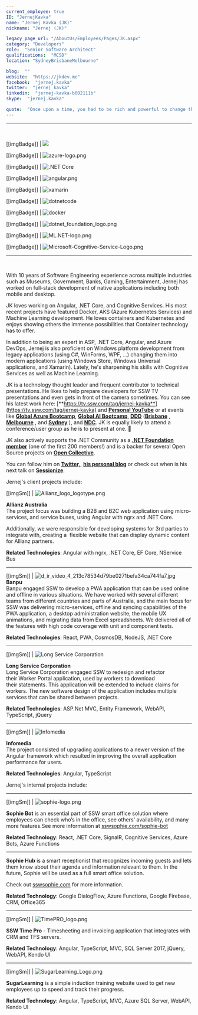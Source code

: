 ```yaml
---
current_employee: true
ID: "JernejKavka"
name: "Jernej Kavka (JK)"
nickname: "Jernej (JK)"

legacy_page_url: "/AboutUs/Employees/Pages/JK.aspx"
category: "Developers"
role:  "Senior Software Architect"
qualifications:  "MCSD"
location: "SydneyBrisbaneMelbourne"

blog:  ""
website:  "https://jkdev.me"
facebook:  "jernej.kavka"
twitter:  "jernej_kavka"
linkedin:  "jernej-kavka-b002111b"
skype:  "jernej.kavka"

quote:  "Once upon a time, you had to be rich and powerful to change the world. Now you just need to be bold and write code."
---
```


---
<br/>

[[imgBadge]]
| ![](./Images/Bio/MCP.png) 

[[imgBadge]]
| ![azure-logo.png](./Images/Bio/azure-logo.png) 

[[imgBadge]]
| ![.NET Core](./Images/Bio/dotnetcore.png) 

[[imgBadge]]
| ![angular.png](./Images/Bio/angular.png) 

[[imgBadge]]
| ![xamarin](./Images/Bio/xamarin.jpg) 

[[imgBadge]]
| ![dotnetcode](./Images/Bio/dotnetcode.jpg) 

[[imgBadge]]
| ![docker](./Images/Bio/docker.jpg) 

[[imgBadge]]
| ![dotnet_foundation_logo.png](./Images/Bio/dotnet_foundation_logo.png) 

[[imgBadge]]
| ![ML.NET-logo.png](./Images/Bio/ML.NET-logo.png) 

[[imgBadge]]
| ![Microsoft-Cognitive-Service-Logo.png](./Images/Bio/Microsoft-Cognitive-Service-Logo.png) 

----

<br/>

With 10 years of Software Engineering experience across multiple industries such as Museums, Government, Banks, Gaming, Entertainment, Jernej has worked on full-stack development of native applications including both mobile and desktop.  

JK loves working on Angular, .NET Core, and Cognitive Services. His most recent projects have featured Docker, AKS (Azure Kubernetes Services) and Machine Learning development. He loves containers and Kubernetes and enjoys showing others the immense possibilities that Container technology has to offer.  

In addition to being an expert in ASP, .NET Core, Angular, and Azure DevOps, Jernej is also proficient on Windows platform development from legacy applications (using C#, WinForms, WPF, …) changing them into modern applications (using Windows Store, Windows Universal applications, and Xamarin). Lately, he's sharpening his skills with Cognitive Services as well as Machine Learning.  

JK is a technology thought leader and frequent contributor to technical presentations. He likes to help prepare developers for SSW TV presentations and even gets in front of the camera sometimes. You can see his latest work here: [**https://tv.ssw.com/tag/jernej-kavka**](https://tv.ssw.com/tag/jernej-kavka) and [**Personal YouTube**](https://www.youtube.com/watch?v=3VPHV1902OQ&list=PLO0Fq_pphtfEHluXtyaX-IYy4vV2QxYeS) or at events like [**Global Azure Bootcamp**](https://global.azurebootcamp.net/), [**Global AI Bootcamp**](https://brisbanebootcamp.com/), [**DDD**](https://dddbrisbane.com/) ([**Brisbane**](https://dddbrisbane.com/) , [**Melbourne**](https://www.dddmelbourne.com/) , and [ **Sydney**](https://www.dddsydney.com.au/) ), and [**NDC**](https://ndcsydney.com/). JK is equally likely to attend a conference/user group as he is to present at one. 🧐

JK also actively supports the .NET Community as a [**.NET Foundation member**](https://dotnetfoundation.org/) (one of the first 200 members!) and is a backer for several Open Source projects on [**Open Collective**](https://opencollective.com/jernej-kavka).  

You can follow him on [**Twitter,**](https://twitter.com/jernej_kavka), [**his personal blog**](https://jkdev.me/) or check out when is his next talk on [**Sessionize**](https://sessionize.com/jernej-kavka/). 

Jernej's client projects include: 

[[imgSm]]
| ![Allianz_logo_logotype.png](./Images/Bio/Allianz_logo_logotype.png) 

**Allianz Australia**  
The project focus was building a B2B and B2C web application using micro-services, and service buses, using Angular with ngrx and .NET Core.  

Additionally, we were responsible for developing systems for 3rd parties to integrate with, creating a  flexible website that can display dynamic content for Allianz partners.  

**Related Technologies**: Angular with ngrx, .NET Core, EF Core, NService Bus  

* * *

[[imgSm]]
| ![d_ir_video_4_213c78534d79be0271befa34ca744fa7.jpg](./Images/Bio/d_ir_video_4_213c78534d79be0271befa34ca744fa7.jpg) 
**Banpu**  
Banpu engaged SSW to develop a PWA application that can be used online and offline in various situations. We have worked with several different teams from different countries and parts of Australia, and the main focus for SSW was delivering micro-services, offline and syncing capabilities of the PWA application, a desktop administration website, the mobile UX animations, and migrating data from Excel spreadsheets. We delivered all of the features with high code coverage with unit and component tests.  

**Related Technologies**: React, PWA, CosmosDB, NodeJS, .NET Core  

* * *

[[imgSm]]
| ![Long Service Corporation](./Images/Bio/LongServiceCorporation.gif) 
  
**Long Service Corporation**  
Long Service Corporation engaged SSW to redesign and refactor their Worker Portal application, used by workers to download their statements. This application will be extended to include claims for workers. The new software design of the application includes multiple services that can be shared between projects.

 **Related Technologies**: ASP.Net MVC, Entity Framework, WebAPI, TypeScript, jQuery  

* * *

[[imgSm]]
| ![Infomedia](./Images/Bio/infomedia-logo.png) 

**Infomedia**  
The project consisted of upgrading applications to a newer version of the Angular framework which resulted in improving the overall application performance for users.  

**Related Technologies**: Angular, TypeScript  

 Jernej's internal projects include:  

* * *

[[imgSm]]
| ![sophie-logo.png](./Images/Bio/sophie-logo.png) 

**Sophie Bot** is an essential part of SSW smart office solution where employees can check who’s in the office, see others' availability, and many more features.See more information at [sswsophie.com/sophie-bot](https://sswsophie.com/sophie-bot)  

**Related Technology**: React, .NET Core, SignalR, Cognitive Services, Azure Bots, Azure Functions  

* * *

**Sophie Hub** is a smart receptionist that recognizes incoming guests and lets them know about their agenda and information relevant to them. In the future, Sophie will be used as a full smart office solution.  

Check out [sswsophie.com](https://sswsophie.com/) for more information.  

**Related Technology**: Google DialogFlow, Azure Functions,  Google Firebase, CRM, Office365  

* * *

[[imgSm]]
| ![TimePRO_logo.png](./Images/Bio/TimePRO_logo.png) 
  
**SSW Time Pro** - Timesheeting and invoicing application that integrates with CRM and TFS servers.  

**Related Technology**: Angular, TypeScript, MVC, SQL Server 2017, jQuery, WebAPI, Kendo UI  

* * *

[[imgSm]]
| ![SugarLearning_Logo.png](./Images/Bio/SugarLearning_Logo.png) 

**SugarLearning** is a simple induction training website used to get new employees up to speed and track their progress.  

**Related Technology**: Angular, TypeScript, MVC, Azure SQL Server, WebAPI, Kendo UI  
